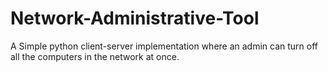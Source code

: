 # Network-Administrative-Tool
A Simple python client-server implementation where an admin can turn off all the computers in the network at once.
